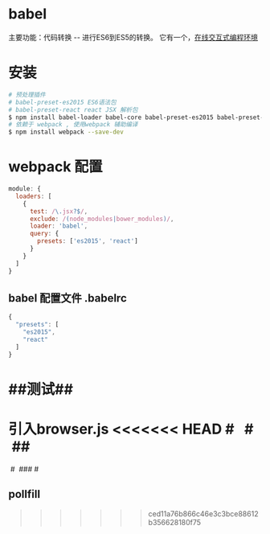 # babel
主要功能：代码转换 -- 进行ES6到ES5的转换。
它有一个，[在线交互式编程环境](https://babeljs.io/repl/)

# 安装
```sh
# 预处理插件
# babel-preset-es2015 ES6语法包
# babel-preset-react react JSX 解析包
$ npm install babel-loader babel-core babel-preset-es2015 babel-preset-react --save-dev
# 依赖于 webpack , 使用webpack 辅助编译
$ npm install webpack --save-dev
```
# webpack 配置
```JavaScript
module: {
  loaders: [
    {
      test: /\.jsx?$/,
      exclude: /(node_modules|bower_modules)/,
      loader: 'babel',
      query: {
        presets: ['es2015', 'react']
      }
    }
  ]
}
```
## babel 配置文件 .babelrc
```JavaScript
{
  "presets": [
    "es2015",
    "react"
  ]
}
```

# ##测试##
引入browser.js
<<<<<<< HEAD
# 
 #
 ##
=======
 #  ### #
 ## pollfill 
>>>>>>> ced11a76b866c46e3c3bce88612b356628180f75
